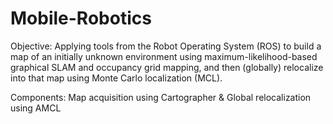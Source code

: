 # Mobile-Robotics

Objective: Applying tools from the Robot Operating System (ROS) to build
a map of an initially unknown environment using maximum-likelihood-based graphical SLAM
and occupancy grid mapping, and then (globally) relocalize into that map using Monte Carlo
localization (MCL). 

Components: Map acquisition using Cartographer & Global relocalization using AMCL
